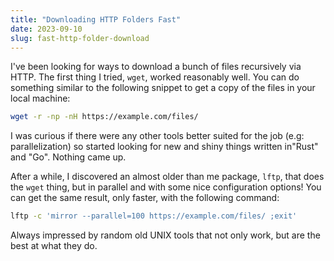 ```yaml
---
title: "Downloading HTTP Folders Fast"
date: 2023-09-10
slug: fast-http-folder-download
---
```


I've been looking for ways to download a bunch of files recursively via HTTP. The first thing I tried, `wget`, worked reasonably well. You can do something similar to the following snippet to get a copy of the files in your local machine:

```bash
wget -r -np -nH https://example.com/files/
```

I was curious if there were any other tools better suited for the job (e.g: parallelization) so started looking for new and shiny things written in"Rust" and "Go". Nothing came up.

After a while, I discovered an almost older than me package, `lftp`, that does the `wget` thing, but in parallel and with some nice configuration options! You can get the same result, only faster, with the following command:

```bash
lftp -c 'mirror --parallel=100 https://example.com/files/ ;exit'
```

Always impressed by random old UNIX tools that not only work, but are the best at what they do.
